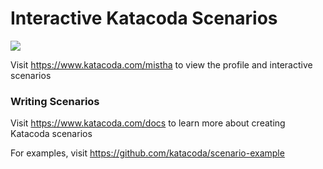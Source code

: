 # Interactive Katacoda Scenarios

[![](http://shields.katacoda.com/katacoda/mistha/count.svg)](https://www.katacoda.com/mistha "Get your profile on Katacoda.com")

Visit https://www.katacoda.com/mistha to view the profile and interactive scenarios

### Writing Scenarios
Visit https://www.katacoda.com/docs to learn more about creating Katacoda scenarios

For examples, visit https://github.com/katacoda/scenario-example
